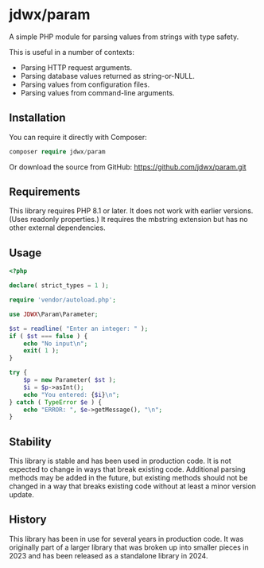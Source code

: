 # jdwx/param

A simple PHP module for parsing values from strings with type safety.

This is useful in a number of contexts:
* Parsing HTTP request arguments.
* Parsing database values returned as string-or-NULL.
* Parsing values from configuration files.
* Parsing values from command-line arguments.

## Installation

You can require it directly with Composer:

```php
composer require jdwx/param
```

Or download the source from GitHub: https://github.com/jdwx/param.git

## Requirements

This library requires PHP 8.1 or later. It does not work with earlier
versions. (Uses readonly properties.)  It requires the mbstring extension
but has no other external dependencies.

## Usage

```php
<?php

declare( strict_types = 1 );

require 'vendor/autoload.php';

use JDWX\Param\Parameter;

$st = readline( "Enter an integer: " );
if ( $st === false ) {
    echo "No input\n";
    exit( 1 );
}

try {
    $p = new Parameter( $st );
    $i = $p->asInt();
    echo "You entered: {$i}\n";
} catch ( TypeError $e ) {
    echo "ERROR: ", $e->getMessage(), "\n";
}
```

## Stability

This library is stable and has been used in production code. It is not 
expected to change in ways that break existing code. Additional parsing
methods may be added in the future, but existing methods should not
be changed in a way that breaks existing code without at least a minor
version update.

## History

This library has been in use for several years in production code. It
was originally part of a larger library that was broken up into smaller
pieces in 2023 and has been released as a standalone library in 2024.

